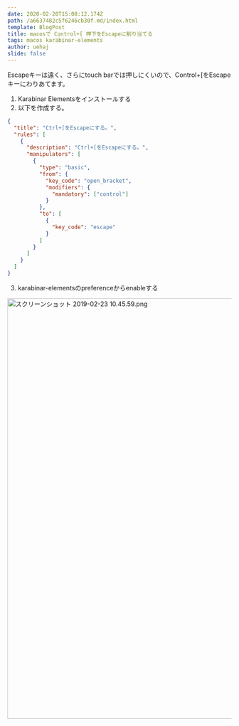 ```yaml
---
date: 2020-02-20T15:08:12.174Z
path: /a6637482c5f6246cb30f.md/index.html
template: BlogPost
title: macosで Control+[ 押下をEscapeに割り当てる
tags: macos karabinar-elements
author: uehaj
slide: false
---
```

Escapeキーは遠く、さらにtouch barでは押しにくいので、Control+[をEscapeキーにわりあてます。

1. Karabinar Elementsをインストールする
2. 以下を作成する。

```json:~/.config/karabiner/assets/complex_modifications/myconfig.json
{
  "title": "Ctrl+[をEscapeにする。",
  "rules": [
    {
      "description": "Ctrl+[をEscapeにする。",
      "manipulators": [
        {
          "type": "basic",
          "from": {
            "key_code": "open_bracket",
            "modifiers": {
              "mandatory": ["control"]
            }
          },
          "to": [
            {
              "key_code": "escape"
            }
          ]
        }
      ]
    }
  ]
}
```
3. karabinar-elementsのpreferenceからenableする

<img width="945" alt="スクリーンショット 2019-02-23 10.45.59.png" src="https://qiita-image-store.s3.amazonaws.com/0/9979/2560d287-f1ef-ac12-1d78-3fd3ca60c421.png">



